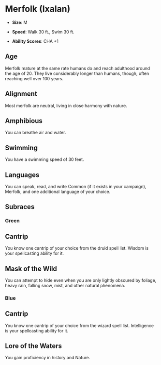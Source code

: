 # Merfolk (Ixalan)


- **Size**: M

- **Speed**: Walk 30 ft., Swim 30 ft.

- **Ability Scores**: CHA +1

## Age
Merfolk mature at the same rate humans do and reach adulthood around the age of 20. They live considerably longer than humans, though, often reaching well over 100 years.

## Alignment
Most merfolk are neutral, living in close harmony with nature.

## Amphibious
You can breathe air and water.

## Swimming
You have a swimming speed of 30 feet.

## Languages
You can speak, read, and write Common (if it exists in your campaign), Merfolk, and one additional language of your choice.

## Subraces

### Green

## Cantrip
You know one cantrip of your choice from the druid spell list. Wisdom is your spellcasting ability for it.
## Mask of the Wild
You can attempt to hide even when you are only lightly obscured by foliage, heavy rain, falling snow, mist, and other natural phenomena.

### Blue

## Cantrip
You know one cantrip of your choice from the wizard spell list. Intelligence is your spellcasting ability for it.
## Lore of the Waters
You gain proficiency in history and Nature.